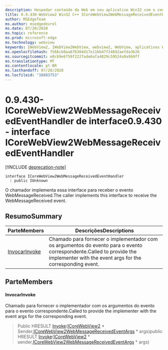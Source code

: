 ```yaml
---
description: Hospedar conteúdo da Web em seu aplicativo Win32 com o controle WebView2 do Microsoft Edge
title: 0.9.430-WebView2 Win32 C++ ICoreWebView2WebMessageReceivedEventHandler
author: MSEdgeTeam
ms.author: msedgedevrel
ms.date: 07/20/2020
ms.topic: reference
ms.prod: microsoft-edge
ms.technology: webview
keywords: IWebView2, IWebView2WebView, webview2, WebView, aplicativos Win32, Win32, Edge, ICoreWebView2, ICoreWebView2Host, controle do navegador, HTML Edge
ms.openlocfilehash: f566cb8aa876304d17e11bb47f24692aefda3b26
ms.sourcegitcommit: e0cb9e6f59f222fade6afa4829c59524a9a9b9ff
ms.translationtype: MT
ms.contentlocale: pt-BR
ms.lasthandoff: 07/20/2020
ms.locfileid: "10883753"
---
```

# <span data-ttu-id="50e60-104">0.9.430-ICoreWebView2WebMessageReceivedEventHandler de interface</span><span class="sxs-lookup"><span data-stu-id="50e60-104">0.9.430 - interface ICoreWebView2WebMessageReceivedEventHandler</span></span> 

[!INCLUDE [deprecation-note](../../includes/deprecation-note.md)]

```
interface ICoreWebView2WebMessageReceivedEventHandler
  : public IUnknown
```

<span data-ttu-id="50e60-105">O chamador implementa essa interface para receber o evento WebMessageReceived.</span><span class="sxs-lookup"><span data-stu-id="50e60-105">The caller implements this interface to receive the WebMessageReceived event.</span></span>

## <span data-ttu-id="50e60-106">Resumo</span><span class="sxs-lookup"><span data-stu-id="50e60-106">Summary</span></span>

 <span data-ttu-id="50e60-107">Parte</span><span class="sxs-lookup"><span data-stu-id="50e60-107">Members</span></span>                        | <span data-ttu-id="50e60-108">Descrições</span><span class="sxs-lookup"><span data-stu-id="50e60-108">Descriptions</span></span>
--------------------------------|---------------------------------------------
[<span data-ttu-id="50e60-109">Invocar</span><span class="sxs-lookup"><span data-stu-id="50e60-109">Invoke</span></span>](#invoke) | <span data-ttu-id="50e60-110">Chamado para fornecer o implementador com os argumentos do evento para o evento correspondente.</span><span class="sxs-lookup"><span data-stu-id="50e60-110">Called to provide the implementer with the event args for the corresponding event.</span></span>

## <span data-ttu-id="50e60-111">Parte</span><span class="sxs-lookup"><span data-stu-id="50e60-111">Members</span></span>

#### <span data-ttu-id="50e60-112">Invocar</span><span class="sxs-lookup"><span data-stu-id="50e60-112">Invoke</span></span> 

<span data-ttu-id="50e60-113">Chamado para fornecer o implementador com os argumentos do evento para o evento correspondente.</span><span class="sxs-lookup"><span data-stu-id="50e60-113">Called to provide the implementer with the event args for the corresponding event.</span></span>

> <span data-ttu-id="50e60-114">Public HRESULT [Invoke](#invoke)([ICoreWebView2](ICoreWebView2.md) \* Sender,[ICoreWebView2WebMessageReceivedEventArgs](ICoreWebView2WebMessageReceivedEventArgs.md) \* args)</span><span class="sxs-lookup"><span data-stu-id="50e60-114">public HRESULT [Invoke](#invoke)([ICoreWebView2](ICoreWebView2.md) \* sender,[ICoreWebView2WebMessageReceivedEventArgs](ICoreWebView2WebMessageReceivedEventArgs.md) \* args)</span></span>

